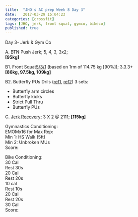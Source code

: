 ```yaml
---
title:  "JHO's AC prep Week 8 Day 3"
date:   2017-03-29 15:04:23
categories: [crossfit]
tags: [JHO, jerk, front squat, gymco, bikeco]
published: true
---
```

Day 3- Jerk & Gym Co

A. BTN Push Jerk; 5, 4, 3, 3x2;  
**[95kg]**

B1. Front Squat[5/3/1][link_wendler] (based on 1rm of 114.75 kg [90%]); 3.3.3+   
**[86kg, 97.5kg, 109kg]**

B2. Butterfly PUs Drils ([ref1][butterfly1], [ref2][butterfly2])
3 sets:  
- Butterfly arm circles  
- Butterfly kicks  
- Strict Pull Thru  
- Butterfly PUs  

C. [Jerk Recovery][link_jrecovery]; 3 X 2 @ 2111; **[115kg]**

Gymnastics Conditioning:  
EMOMx16 for Max Rep:  
Min 1: HS Walk (5ft)  
Min 2: Unbroken MUs  
Score: 

Bike Conditioning:  
30 Cal  
Rest 30s  
20 Cal  
Rest 20s  
10 cal  
Rest 10s  
20 Cal  
Rest 20s  
30 Cal  
Score: 

[link_jsupport]: http://www.catalystathletics.com/exercise/198/Jerk-Support/
[link_jrecovery]: http://www.catalystathletics.com/exercise/197/Jerk-Recovery/
[link_wendler]: https://www.t-nation.com/workouts/531-how-to-build-pure-strength
[butterfly1]: https://youtu.be/6ji4A5WCuBo
[butterfly2]: https://youtu.be/0Olzg273TPE
